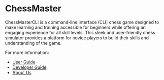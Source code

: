 # ChessMaster

ChessMasterCLI is a command-line interface (CLI) chess game designed to make learning and training accessible for beginners while offering an engaging experience for all skill levels. This sleek and user-friendly chess simulator provides a platform for novice players to build their skills and understanding of the game.

For more information: 
* [User Guide](UserGuide.md)
* [Developer Guide](DeveloperGuide.md)
* [About Us](AboutUs.md)

